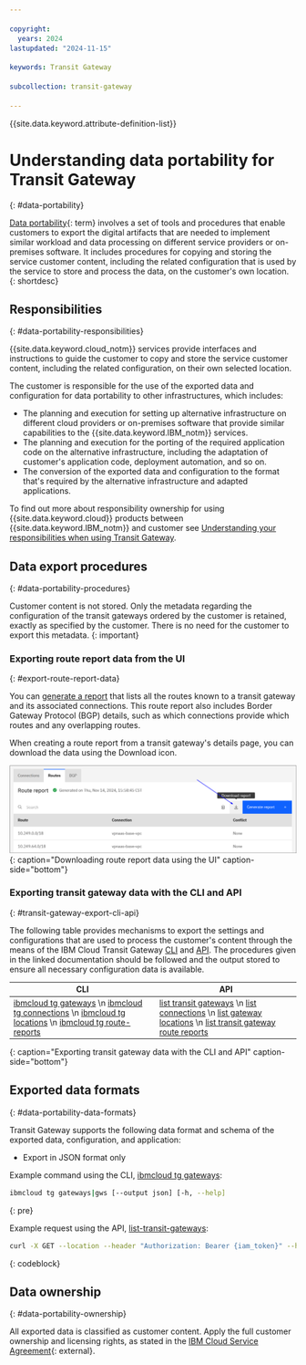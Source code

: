 ```yaml
---

copyright:
  years: 2024
lastupdated: "2024-11-15"

keywords: Transit Gateway

subcollection: transit-gateway

---
```


{{site.data.keyword.attribute-definition-list}}

# Understanding data portability for Transit Gateway
{: #data-portability}

[Data portability](#x2113280){: term} involves a set of tools and procedures that enable customers to export the digital artifacts that are needed to implement similar workload and data processing on different service providers or on-premises software. It includes procedures for copying and storing the service customer content, including the related configuration that is used by the service to store and process the data, on the customer's own location.
{: shortdesc}

## Responsibilities
{: #data-portability-responsibilities}

{{site.data.keyword.cloud_notm}} services provide interfaces and instructions to guide the customer to copy and store the service customer content, including the related configuration, on their own selected location.

The customer is responsible for the use of the exported data and configuration for data portability to other infrastructures, which includes:

- The planning and execution for setting up alternative infrastructure on different cloud providers or on-premises software that provide similar capabilities to the {{site.data.keyword.IBM_notm}} services.
- The planning and execution for the porting of the required application code on the alternative infrastructure, including the adaptation of customer's application code, deployment automation, and so on.
- The conversion of the exported data and configuration to the format that's required by the alternative infrastructure and adapted applications.

To find out more about responsibility ownership for using {{site.data.keyword.cloud}} products between {{site.data.keyword.IBM_notm}} and customer see [Understanding your responsibilities when using Transit Gateway](/docs/transit-gateway?topic=transit-gateway-tg-responsibilities).

## Data export procedures
{: #data-portability-procedures}

Customer content is not stored. Only the metadata regarding the configuration of the transit gateways ordered by the customer is retained, exactly as specified by the customer. There is no need for the customer to export this metadata.
{: important}

### Exporting route report data from the UI
{: #export-route-report-data}

You can [generate a report](/docs/transit-gateway?topic=transit-gateway-route-reports&interface=ui) that lists all the routes known to a transit gateway and its associated connections. This route report also includes Border Gateway Protocol (BGP) details, such as which connections provide which routes and any overlapping routes.

When creating a route report from a transit gateway's details page, you can download the data using the Download icon.

![Downloading route report data from the UI](images/download-data-portability.png){: caption="Downloading route report data using the UI" caption-side="bottom"}

### Exporting transit gateway data with the CLI and API
{: #transit-gateway-export-cli-api}

The following table provides mechanisms to export the settings and configurations that are used to process the customer's content through the means of the IBM Cloud Transit Gateway [CLI](/docs/transit-gateway?topic=transit-gateway-transit-gateway-cli) and [API](/apidocs/transit-gateway). The procedures given in the linked documentation should be followed and the output stored to ensure all necessary configuration data is available.

| CLI  | API |
|--------------------|-------------------------|
| [ibmcloud tg gateways](/docs/transit-gateway?topic=transit-gateway-transit-gateway-cli#list-gateways) \n [ibmcloud tg connections](/docs/transit-gateway?topic=transit-gateway-transit-gateway-cli#list-connections) \n [ibmcloud tg locations](/docs/transit-gateway?topic=transit-gateway-transit-gateway-cli&interface=ui#list-locations) \n [ibmcloud tg route-reports](/docs/transit-gateway?topic=transit-gateway-transit-gateway-cli#list-routereports)| [list transit gateways](/apidocs/transit-gateway#list-transit-gateways) \n [list connections](/apidocs/transit-gateway#list-connections) \n [list gateway locations](/apidocs/transit-gateway#list-gateway-locations) \n [list transit gateway route reports](/apidocs/transit-gateway#list-transit-gateway-route-reports)|
{: caption="Exporting transit gateway data with the CLI and API" caption-side="bottom"}

## Exported data formats
{: #data-portability-data-formats}

Transit Gateway supports the following data format and schema of the exported data, configuration, and application:

* Export in JSON format only

Example command using the CLI, [ibmcloud tg gateways](/docs/transit-gateway?topic=transit-gateway-transit-gateway-cli#list-gateways):

```sh
ibmcloud tg gateways|gws [--output json] [-h, --help]
```
{: pre}

Example request using the API, [list-transit-gateways](/apidocs/transit-gateway#list-transit-gateways):

```sh
curl -X GET --location --header "Authorization: Bearer {iam_token}" --header "Accept: application/json" "{base_url}/transit_gateways?version={version}"
```
{: codeblock}

## Data ownership
{: #data-portability-ownership}

All exported data is classified as customer content. Apply the full customer ownership and licensing rights, as stated in the [IBM Cloud Service Agreement](https://www.ibm.com/support/customer/csol/terms/?id=Z126-6304_WS){: external}.

